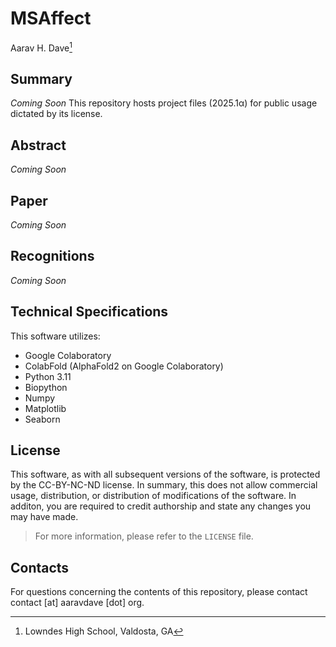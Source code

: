 # MSAffect

Aarav H. Dave[^1]

## Summary
*Coming Soon* This repository hosts project files (2025.1α) for public usage dictated by its license.

## Abstract
*Coming Soon*

## Paper
*Coming Soon*

## Recognitions
*Coming Soon*

## Technical Specifications
This software utilizes:
- Google Colaboratory
- ColabFold (AlphaFold2 on Google Colaboratory)
- Python 3.11
- Biopython
- Numpy
- Matplotlib
- Seaborn

## License
This software, as with all subsequent versions of the software, is protected by the CC-BY-NC-ND license. In summary, this does not allow commercial usage, distribution, or distribution of modifications of the software. In additon, you are required to credit authorship and state any changes you may have made.
> For more information, please refer to the `LICENSE` file.

## Contacts
For questions concerning the contents of this repository, please contact contact [at] aaravdave [dot] org.

[^1]: Lowndes High School, Valdosta, GA
